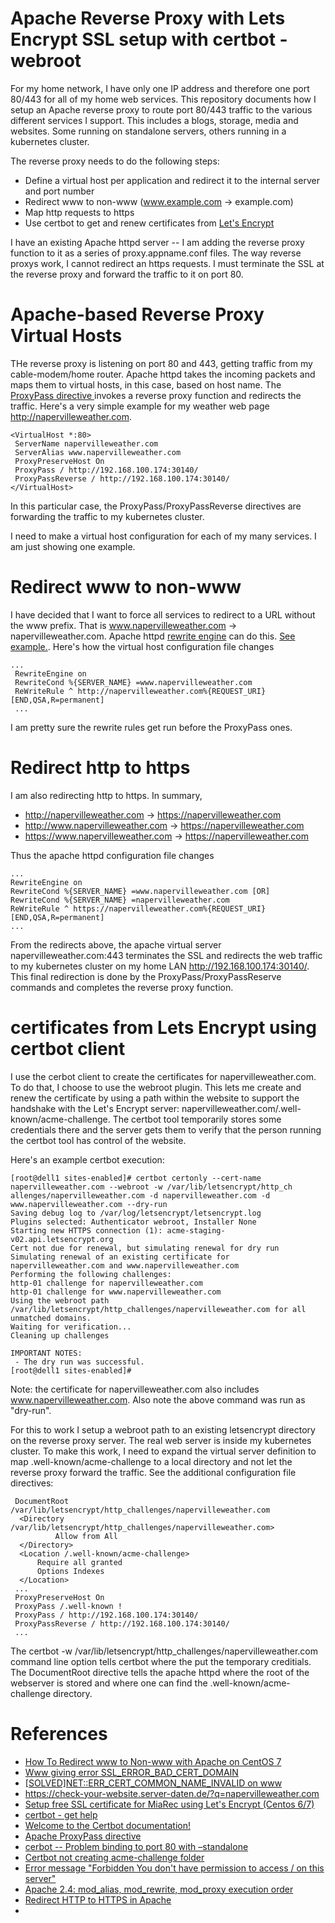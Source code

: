 # Apache Reverse Proxy with Lets Encrypt SSL setup with certbot -webroot

For my home network, I have only one IP address and therefore one port 80/443 for all of my home web services.  This repository documents how I setup an Apache reverse proxy to route port 80/443 traffic to the various different services I support.  This includes a blogs, storage, media and websites.  Some running on standalone servers, others running in a kubernetes cluster.

The reverse proxy needs to do the following steps:
- Define a virtual host per application and redirect it to the internal server and port number
- Redirect www to non-www (www.example.com -> example.com)
- Map http requests to https
- Use certbot to get and renew certificates from [Let's Encrypt](https://letsencrypt.org/)

I have an existing Apache httpd server -- I am adding the reverse proxy function to it as a series of proxy.appname.conf files. The way reverse proxys work, I cannot redirect an https requests.  I must terminate the SSL at the reverse proxy and forward the traffic to it on port 80.

# Apache-based Reverse Proxy Virtual Hosts
THe reverse proxy is listening on port 80 and 443, getting traffic from my cable-modem/home router.  Apache httpd takes the incoming packets and maps them to virtual hosts, in this case, based on host name.  The [ProxyPass directive ](https://httpd.apache.org/docs/2.4/mod/mod_proxy.html#proxypass) invokes a reverse proxy function and redirects the traffic. Here's a very simple example for my weather web page http://napervilleweather.com.

```
<VirtualHost *:80>
 ServerName napervilleweather.com
 ServerAlias www.napervilleweather.com
 ProxyPreserveHost On
 ProxyPass / http://192.168.100.174:30140/
 ProxyPassReverse / http://192.168.100.174:30140/
</VirtualHost>
```
In this particular case, the ProxyPass/ProxyPassReverse directives are forwarding the traffic to my kubernetes cluster.  

I need to make a virtual host configuration for each of my many services.  I am just showing one example.

# Redirect www to non-www
I have decided that I want to force all services to redirect to a URL without the www prefix.  That is www.napervilleweather.com -> napervilleweather.com.
Apache httpd [rewrite engine](https://httpd.apache.org/docs/2.4/rewrite/intro.html) can do this. [See example.](https://www.digitalocean.com/community/tutorials/how-to-redirect-www-to-non-www-with-apache-on-centos-7).  Here's how the virtual host configuration file changes
```
...
 RewriteEngine on
 RewriteCond %{SERVER_NAME} =www.napervilleweather.com
 ReWriteRule ^ http://napervilleweather.com%{REQUEST_URI} [END,QSA,R=permanent]
 ...
 ```
 I am pretty sure the rewrite rules get run before the ProxyPass ones. 
 
 # Redirect http to https
 
 I am also redirecting http to https. In summary, 
 - http://napervilleweather.com -> https://napervilleweather.com
 - http://www.napervilleweather.com -> https://napervilleweather.com
 - https://www.napervilleweather.com -> https://napervilleweather.com

 Thus the apache httpd configuration file changes
 ```
 ...
 RewriteEngine on
 RewriteCond %{SERVER_NAME} =www.napervilleweather.com [OR]
 RewriteCond %{SERVER_NAME} =napervilleweather.com
 ReWriteRule ^ https://napervilleweather.com%{REQUEST_URI} [END,QSA,R=permanent]
 ...
 ```
 
 
 From the redirects above, the apache virtual server napervilleweather.com:443 terminates the SSL and redirects the web traffic to my kubernetes cluster on my home LAN http://192.168.100.174:30140/.  This final redirection is done by the ProxyPass/ProxyPassReserve commands and completes the reverse proxy function.
 
# certificates from Lets Encrypt using certbot client
I use the cerbot client to create the certificates for napervilleweather.com.  To do that, I choose to use the webroot plugin.  This lets me create and renew the certificate by using a path within the website to support the handshake with the Let's Encrypt server:  napervilleweather.com/.well-known/acme-challenge. The certbot tool temporarily stores some credentials there and the server gets them to verify that the person running the certbot tool has control of the website.  

Here's an example certbot execution:
```
[root@dell1 sites-enabled]# certbot certonly --cert-name napervilleweather.com --webroot -w /var/lib/letsencrypt/http_ch
allenges/napervilleweather.com -d napervilleweather.com -d www.napervilleweather.com --dry-run
Saving debug log to /var/log/letsencrypt/letsencrypt.log
Plugins selected: Authenticator webroot, Installer None
Starting new HTTPS connection (1): acme-staging-v02.api.letsencrypt.org
Cert not due for renewal, but simulating renewal for dry run
Simulating renewal of an existing certificate for napervilleweather.com and www.napervilleweather.com
Performing the following challenges:
http-01 challenge for napervilleweather.com
http-01 challenge for www.napervilleweather.com
Using the webroot path /var/lib/letsencrypt/http_challenges/napervilleweather.com for all unmatched domains.
Waiting for verification...
Cleaning up challenges

IMPORTANT NOTES:
 - The dry run was successful.
[root@dell1 sites-enabled]#
```

Note: the certificate for napervilleweather.com also includes www.napervilleweather.com.  Also note the above command was run as "dry-run".

For this to work I setup a webroot path to an existing letsencrypt directory on the reverse proxy server.  The real web server is inside my kubernetes cluster.  To make this work, I need to expand the virtual server definition to map .well-known/acme-challenge to a local directory and not let the reverse proxy forward the traffic.  See the additional configuration file directives:
```
 DocumentRoot /var/lib/letsencrypt/http_challenges/napervilleweather.com
  <Directory /var/lib/letsencrypt/http_challenges/napervilleweather.com>
          Allow from All
  </Directory>
  <Location /.well-known/acme-challenge>
      Require all granted
      Options Indexes
  </Location>
 ...
 ProxyPreserveHost On
 ProxyPass /.well-known !
 ProxyPass / http://192.168.100.174:30140/
 ProxyPassReverse / http://192.168.100.174:30140/
 ...
```

The certbot -w /var/lib/letsencrypt/http_challenges/napervilleweather.com command line option tells certbot where the put the temporary creditials. The DocumentRoot directive tells the apache httpd where the root of the webserver is stored and where one can find the .well-known/acme-challenge directory.


# References
- [How To Redirect www to Non-www with Apache on CentOS 7](https://www.digitalocean.com/community/tutorials/how-to-redirect-www-to-non-www-with-apache-on-centos-7)
- [Www giving error SSL_ERROR_BAD_CERT_DOMAIN](https://community.letsencrypt.org/t/www-giving-error-ssl-error-bad-cert-domain/81073)
- [[SOLVED]NET::ERR_CERT_COMMON_NAME_INVALID on www](https://community.letsencrypt.org/t/solved-net-err-cert-common-name-invalid-on-www/96629)
- https://check-your-website.server-daten.de/?q=napervilleweather.com
- [Setup free SSL certificate for MiaRec using Let's Encrypt (Centos 6/7)](https://www.miarec.com/book/export/html/926)
- [certbot - get help](https://certbot.eff.org/pages/help#webserver)
- [Welcome to the Certbot documentation!](https://eff-certbot.readthedocs.io/en/stable/)
- [Apache ProxyPass directive](https://httpd.apache.org/docs/2.4/mod/mod_proxy.html#proxypass)
- [cerbot -- Problem binding to port 80 with –standalone](https://community.letsencrypt.org/t/problem-binding-to-port-80-with-standalone/50850)
- [Certbot not creating acme-challenge folder](https://stackoverflow.com/questions/38382739/certbot-not-creating-acme-challenge-folder)
- [Error message "Forbidden You don't have permission to access / on this server"](https://stackoverflow.com/questions/10873295/error-message-forbidden-you-dont-have-permission-to-access-on-this-server)
- [Apache 2.4: mod_alias, mod_rewrite, mod_proxy execution order](https://serverfault.com/questions/966675/apache-2-4-mod-alias-mod-rewrite-mod-proxy-execution-order)
- [Redirect HTTP to HTTPS in Apache](https://linuxize.com/post/redirect-http-to-https-in-apache/)
- 
